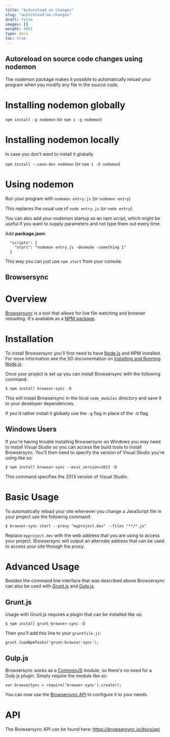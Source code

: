 ```yaml
---
title: "Autoreload on changes"
slug: "autoreload-on-changes"
draft: false
images: []
weight: 9861
type: docs
toc: true
---
```


## Autoreload on source code changes using nodemon
The nodemon package makes it possible to automatically reload your program when you modify any file in the source code.

# Installing nodemon globally

`npm install -g nodemon` (or `npm i -g nodemon`)

# Installing nodemon locally

In case you don't want to install it globally

`npm install --save-dev nodemon` (or `npm i -D nodemon`)

# Using nodemon

Run your program with `nodemon entry.js` (or `nodemon entry`)

This replaces the usual use of `node entry.js` (or `node entry`).

You can also add your nodemon startup as an npm script, which might be useful if you want to supply parameters and not type them out every time.

Add **package.json:**

      "scripts": {
        "start": "nodemon entry.js -devmode -something 1"
      }
    
This way you can just use `npm start` from your console.


## Browsersync
# Overview

[Browsersync][1] is a tool that allows for live file watching and browser reloading. It's available as a [NPM package][2].

# Installation

To install Browsersync you'll first need to have [Node.js][3] and NPM installed. For more information see the SO documentation on [Installing and Running Node.js][4].

Once your project is set up you can install Browsersync with the following command:

    $ npm install browser-sync -D

This will install Browsersync in the local `node_modules` directory and save it to your developer dependencies.

If you'd rather install it globally use the `-g` flag in place of the `-D` flag.

## Windows Users

If you're having trouble installing Browsersync on Windows you may need to install Visual Studio so you can access the build tools to install Browsersync. You'll then need to specify the version of Visual Studio you're using like so:

    $ npm install browser-sync --msvs_version=2013 -D

This command specifies the 2013 version of Visual Studio.

# Basic Usage

To automatically reload your site whenever you change a JavaScript file in your project use the following command:

    $ browser-sync start --proxy "myproject.dev" --files "**/*.js"

Replace `myproject.dev` with the web address that you are using to access your project. Browsersync will output an alternate address that can be used to access your site through the proxy.

# Advanced Usage

Besides the command line interface that was described above Browsersync can also be used with [Grunt.js][5] and [Gulp.js][6].

## Grunt.js

Usage with Grunt.js requires a plugin that can be installed like so:

    $ npm install grunt-browser-sync -D

Then you'll add this line to your `gruntfile.js`:

    grunt.loadNpmTasks('grunt-browser-sync');

## Gulp.js

Browsersync works as a [CommonJS][7] module, so there's no need for a Gulp.js plugin. Simply require the module like so:

    var browserSync = require('browser-sync').create();

You can now use the [Browsersync API][8] to configure it to your needs.

# API

The Browsersync API can be found here: https://browsersync.io/docs/api


  [1]: https://browsersync.io
  [2]: https://www.npmjs.com/package/browser-sync
  [3]: https://nodejs.org/en/
  [4]: https://www.wikiod.com/node-js/getting-started-with-nodejs
  [5]: http://stackoverflow.com/tags/gruntjs/info
  [6]: http://stackoverflow.com/tags/gulp/info
  [7]: http://stackoverflow.com/tags/commonjs/info
  [8]: https://browsersync.io/docs/api

